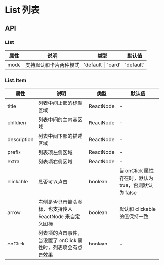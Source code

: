 # List 列表

<code src="./demos/demo1.tsx"></code>

## API

### List

| 属性 | 说明                   | 类型                | 默认值    |
| ---- | ---------------------- | ------------------- | --------- |
| mode | 支持默认和卡片两种模式 | 'default' \| 'card' | 'default' |

### List.Item

| 属性        | 说明                                                          | 类型      | 默认值                                               |
| ----------- | ------------------------------------------------------------- | --------- | ---------------------------------------------------- |
| title       | 列表中间上部的标题区域                                        | ReactNode | -                                                    |
| children    | 列表中间的主内容区域                                          | ReactNode | -                                                    |
| description | 列表中间下部的描述区域                                        | ReactNode | -                                                    |
| prefix      | 列表项左侧区域                                                | ReactNode | -                                                    |
| extra       | 列表项右侧区域                                                | ReactNode | -                                                    |
| clickable   | 是否可以点击                                                  | boolean   | 当 onClick 属性存在时，默认为 true，否则默认为 false |
| arrow       | 右侧是否显示箭头图标，也支持传入 ReactNode 来自定义图标       | boolean   | 默认和 clickable 的值保持一致                        |
| onClick     | 列表项的点击事件，当设置了 onClick 属性时，列表项会有点击效果 | boolean   | -                                                    |
